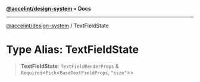 [**@accelint/design-system**](../README.md) • **Docs**

***

[@accelint/design-system](../README.md) / TextFieldState

# Type Alias: TextFieldState

> **TextFieldState**: `TextFieldRenderProps` & `Required`\<`Pick`\<`BaseTextFieldProps`, `"size"`\>\>
